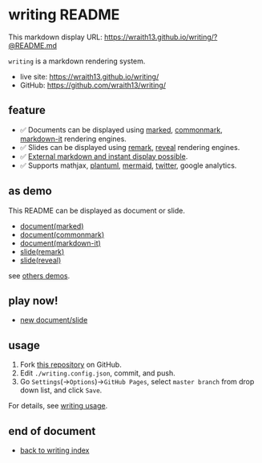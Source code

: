 # writing README

<!--[NOWRITING]-->
<link rel="canonical" href="https://wraith13.github.io/writing/?@README.md" />
This markdown display URL: <a rel="canonical" href="https://wraith13.github.io/writing/?@README.md">https://wraith13.github.io/writing/?@README.md</a>
<!--[/NOWRITING]-->

<!--[NOREVEAL/]<span style="font-size:0.7em;">[markdown](?markdown) | [remark](?remark) | [reveal](?reveal)</span>-->
<!--[REVEAL/]<span style="display:block;margin-left:auto;margin-right:auto;font-size:0.6em;width:450px;text-align:center;white-space:pre;">[markdown](?markdown) | [remark](?remark) | [reveal](?reveal)</span>-->
<!--[REMARK-CONFIG]
{
    "ratio": "16:9"
}
-->

`writing` is a markdown rendering system.

- live site: <https://wraith13.github.io/writing/>
- GitHub: <https://github.com/wraith13/writing/>

## feature

<!--[NOWRITING]-->
- ✅ Documents can be displayed using [marked](https://github.com/markedjs/marked), [commonmark](https://github.com/commonmark/commonmark.js), [markdown-it](https://github.com/markdown-it/markdown-it) rendering engines.
- ✅ Slides can be displayed using [remark](https://github.com/gnab/remark), [reveal](https://github.com/hakimel/reveal.js/) rendering engines.
- ✅ [External markdown and instant display possible](https://wraith13.github.io/writing/?@README.md#play-now).
- ✅ Supports mathjax, [plantuml](https://wraith13.github.io/writing/?@demo/plantuml.md), [mermaid](https://wraith13.github.io/writing/?@demo/mermaid.md), [twitter](https://wraith13.github.io/writing/?@demo/twitter.md), google analytics.
<!--[/NOWRITING]-->
<!--[WRITING/]
- ✅ Documents can be displayed using [marked](https://github.com/markedjs/marked), [commonmark](https://github.com/commonmark/commonmark.js), [markdown-it](https://github.com/markdown-it/markdown-it) rendering engines.
- ✅ Slides can be displayed using [remark](https://github.com/gnab/remark), [reveal](https://github.com/hakimel/reveal.js/) rendering engines.
- ✅ [External markdown and instant display possible](#play-now).
- ✅ Supports mathjax, [plantuml](@demo/plantuml.md), [mermaid](@demo/mermaid.md), [twitter](@demo/twitter.md), google analytics.
-->

## as demo

This README can be displayed as document or slide.

- [document(marked)](https://wraith13.github.io/writing/?marked&@README.md)
- [document(commonmark)](https://wraith13.github.io/writing/?commonmark&@README.md)
- [document(markdown-it)](https://wraith13.github.io/writing/?markdown-it&@README.md)
- [slide(remark)](https://wraith13.github.io/writing/?remark&@README.md)
- [slide(reveal)](https://wraith13.github.io/writing/?reveal&@README.md)

see [others demos](https://wraith13.github.io/writing/?@demo/index.md).

## play now!

<!--[NOWRITING]-->
- [new document/slide](https://wraith13.github.io/writing/?edit&text:)
<!--[/NOWRITING]-->
<!--[WRITING/]
- [new document/slide](?edit&text:)
- <input id="url-input" style="width:30vw;font-size:1em;line-height:1em;padding:0.2em;" placeholder="your markdown URL"> <button onclick="location.href='?'+encodeURIComponent(document.getElementById('url-input').value);" style="font-size:1em;line-height:1em;padding:0.2em;">open</button>
-->

## usage

1. Fork [this repository](https://github.com/wraith13/writing/) on GitHub.
1. Edit `./writing.config.json`, commit, and push.
1. Go `Settings`(→`Options`)→`GitHub Pages`, select `master branch` from drop down list, and click `Save`.

For details, see [writing usage](usage.md).

## end of document

<!--[NOWRITING]-->
- [back to writing index](./index.md)
<!--[/NOWRITING]-->
<!--[WRITING/]- [back to writing index](@./)-->